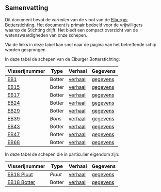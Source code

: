 ## Samenvatting

Dit document bevat de *verhalen* van de vloot van de [Elburger Botterstichting](https://www.botterselburg.nl). 
Het document is primair bedoeld voor de vrijwilligers waarop de Stichting drijft. Het biedt een compact 
overzicht van de wetenswaardigheden van onze schepen.

Via de links in deze tabel kan snel naar de pagina van het betreffende schip worden gesprongen.

In deze tabel de schepen van de Elburger Botterstichting:

| Visserijnummer   | Type   | Verhaal                             | Gegevens                             |     
|------------------|--------| ------------------------------------|--------------------------------------|    
| [EB1 ](#de-eb1)  | Botter | [verhaal](#het-verhaal-van-de-eb1)  | [gegevens](#de-gegevens-van-de-eb1)  |   
| [EB15](#de-eb15) | Botter | [verhaal](#het-verhaal-van-de-eb15) | [gegevens](#de-gegevens-van-de-eb15) |   
| [EB17](#de-eb17) | Botter | [verhaal](#het-verhaal-van-de-eb17) | [gegevens](#de-gegevens-van-de-eb17) |    
| [EB24](#de-eb24) | Botter | [verhaal](#het-verhaal-van-de-eb24) | [gegevens](#de-gegevens-van-de-eb24) |    
| [EB29](#de-eb29) | Botter | [verhaal](#het-verhaal-van-de-eb29) | [gegevens](#de-gegevens-van-de-eb29) |    
| [EB39](#de-eb39) | *Bons* | [verhaal](#het-verhaal-van-de-eb39) | [gegevens](#de-gegevens-van-de-eb39) |    
| [EB43](#de-eb43) | Botter | [verhaal](#het-verhaal-van-de-eb43) | [gegevens](#de-gegevens-van-de-eb43) |    
| [EB47](#de-eb47) | Botter | [verhaal](#het-verhaal-van-de-eb47) | [gegevens](#de-gegevens-van-de-eb47) |    
| [EB68](#de-eb68) | Botter | [verhaal](#het-verhaal-van-de-eb68) | [gegevens](#de-gegevens-van-de-eb68) |    


In deze tabel de schepen die in particulier eigendom zijn:

| Visserijnummer                 | Type    | Verhaal                                    | Gegevens                                    |     
|--------------------------------|---------| -------------------------------------------|---------------------------------------------|    
| [EB18 Pluut ](#de-eb18-pluut)  | *Pluut* | [verhaal](#het-verhaal-van-de-eb18-pluut)  | [gegevens](#de-gegevens-van-de-eb18-pluut)  |   
| [EB18 Botter](#de-eb18-botter) | Botter  | [verhaal](#het-verhaal-van-de-eb18-botter) | [gegevens](#de-gegevens-van-de-eb18-botter) |   



